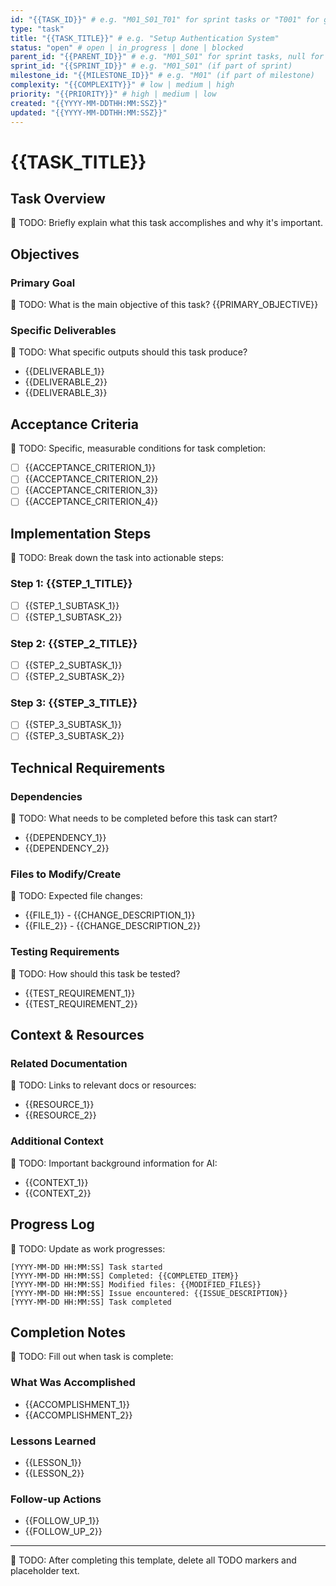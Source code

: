 ```yaml
---
id: "{{TASK_ID}}" # e.g. "M01_S01_T01" for sprint tasks or "T001" for general tasks
type: "task"
title: "{{TASK_TITLE}}" # e.g. "Setup Authentication System"
status: "open" # open | in_progress | done | blocked
parent_id: "{{PARENT_ID}}" # e.g. "M01_S01" for sprint tasks, null for general tasks
sprint_id: "{{SPRINT_ID}}" # e.g. "M01_S01" (if part of sprint)
milestone_id: "{{MILESTONE_ID}}" # e.g. "M01" (if part of milestone)
complexity: "{{COMPLEXITY}}" # low | medium | high
priority: "{{PRIORITY}}" # high | medium | low
created: "{{YYYY-MM-DDTHH:MM:SSZ}}"
updated: "{{YYYY-MM-DDTHH:MM:SSZ}}"
---
```


# {{TASK_TITLE}}

## Task Overview
📝 TODO: Briefly explain what this task accomplishes and why it's important.

## Objectives

### Primary Goal
📝 TODO: What is the main objective of this task?
{{PRIMARY_OBJECTIVE}}

### Specific Deliverables
📝 TODO: What specific outputs should this task produce?
- {{DELIVERABLE_1}}
- {{DELIVERABLE_2}}
- {{DELIVERABLE_3}}

## Acceptance Criteria

📝 TODO: Specific, measurable conditions for task completion:
- [ ] {{ACCEPTANCE_CRITERION_1}}
- [ ] {{ACCEPTANCE_CRITERION_2}}
- [ ] {{ACCEPTANCE_CRITERION_3}}
- [ ] {{ACCEPTANCE_CRITERION_4}}

## Implementation Steps

📝 TODO: Break down the task into actionable steps:

### Step 1: {{STEP_1_TITLE}}
- [ ] {{STEP_1_SUBTASK_1}}
- [ ] {{STEP_1_SUBTASK_2}}

### Step 2: {{STEP_2_TITLE}}
- [ ] {{STEP_2_SUBTASK_1}}
- [ ] {{STEP_2_SUBTASK_2}}

### Step 3: {{STEP_3_TITLE}}
- [ ] {{STEP_3_SUBTASK_1}}
- [ ] {{STEP_3_SUBTASK_2}}

## Technical Requirements

### Dependencies
📝 TODO: What needs to be completed before this task can start?
- {{DEPENDENCY_1}}
- {{DEPENDENCY_2}}

### Files to Modify/Create
📝 TODO: Expected file changes:
- {{FILE_1}} - {{CHANGE_DESCRIPTION_1}}
- {{FILE_2}} - {{CHANGE_DESCRIPTION_2}}

### Testing Requirements
📝 TODO: How should this task be tested?
- {{TEST_REQUIREMENT_1}}
- {{TEST_REQUIREMENT_2}}

## Context & Resources

### Related Documentation
📝 TODO: Links to relevant docs or resources:
- {{RESOURCE_1}}
- {{RESOURCE_2}}

### Additional Context
📝 TODO: Important background information for AI:
- {{CONTEXT_1}}
- {{CONTEXT_2}}

## Progress Log

📝 TODO: Update as work progresses:

```
[YYYY-MM-DD HH:MM:SS] Task started
[YYYY-MM-DD HH:MM:SS] Completed: {{COMPLETED_ITEM}}
[YYYY-MM-DD HH:MM:SS] Modified files: {{MODIFIED_FILES}}
[YYYY-MM-DD HH:MM:SS] Issue encountered: {{ISSUE_DESCRIPTION}}
[YYYY-MM-DD HH:MM:SS] Task completed
```

## Completion Notes

📝 TODO: Fill out when task is complete:

### What Was Accomplished
- {{ACCOMPLISHMENT_1}}
- {{ACCOMPLISHMENT_2}}

### Lessons Learned
- {{LESSON_1}}
- {{LESSON_2}}

### Follow-up Actions
- {{FOLLOW_UP_1}}
- {{FOLLOW_UP_2}}

---
📝 TODO: After completing this template, delete all TODO markers and placeholder text.
